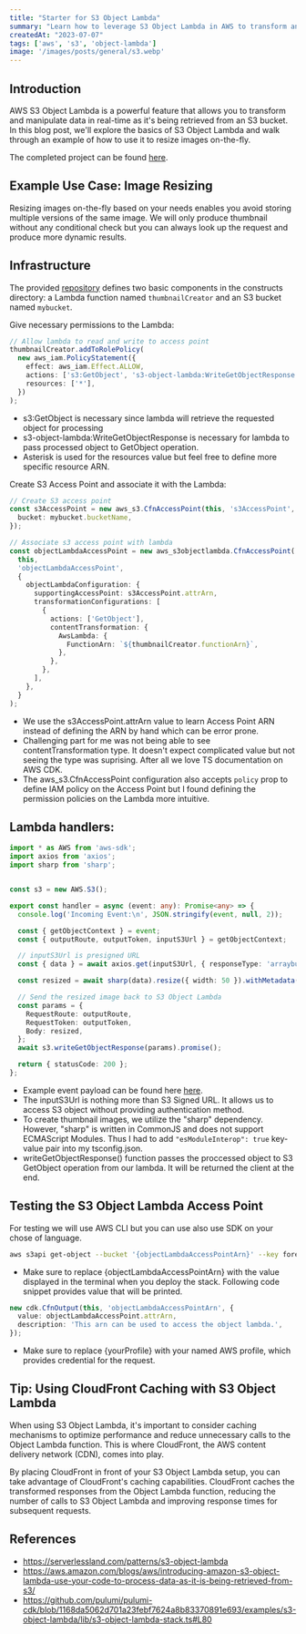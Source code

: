 ```yaml
---
title: "Starter for S3 Object Lambda"
summary: "Learn how to leverage S3 Object Lambda in AWS to transform and manipulate data on-the-fly as it's retrieved from S3."
createdAt: "2023-07-07"
tags: ['aws', 's3', 'object-lambda']
image: '/images/posts/general/s3.webp'
---
```


## Introduction

AWS S3 Object Lambda is a powerful feature that allows you to transform and manipulate data in real-time as it's being retrieved from an S3 bucket.   
In this blog post, we'll explore the basics of S3 Object Lambda and walk through an example of how to use it to resize images on-the-fly. 

The completed project can be found [here](https://github.com/hahuaz/cdk-examples/tree/dev/s3-object-lambda).

## Example Use Case: Image Resizing

Resizing images on-the-fly based on your needs enables you avoid storing multiple versions of the same image. We will only produce thumbnail without any conditional check but you can always look up the request and produce more dynamic results.

## Infrastructure

The provided [repository](https://github.com/hahuaz/cdk-examples/tree/dev/s3-object-lambda) defines two basic components in the constructs directory: a Lambda function named `thumbnailCreator` and an S3 bucket named `mybucket`.

Give necessary permissions to the Lambda:

```ts filename-app-stack.ts
// Allow lambda to read and write to access point
thumbnailCreator.addToRolePolicy(
  new aws_iam.PolicyStatement({
    effect: aws_iam.Effect.ALLOW,
    actions: ['s3:GetObject', 's3-object-lambda:WriteGetObjectResponse'],
    resources: ['*'],
  })
);
```
- s3:GetObject is necessary since lambda will retrieve the requested object for processing
- s3-object-lambda:WriteGetObjectResponse is necessary for lambda to pass processed object to GetObject operation.
- Asterisk is used for the resources value but feel free to define more specific resource ARN. 

Create S3 Access Point and associate it with the Lambda:

```ts filename-app-stack.ts
// Create S3 access point
const s3AccessPoint = new aws_s3.CfnAccessPoint(this, 's3AccessPoint', {
  bucket: mybucket.bucketName,
});

// Associate s3 access point with lambda
const objectLambdaAccessPoint = new aws_s3objectlambda.CfnAccessPoint(
  this,
  'objectLambdaAccessPoint',
  {
    objectLambdaConfiguration: {
      supportingAccessPoint: s3AccessPoint.attrArn,
      transformationConfigurations: [
        {
          actions: ['GetObject'],
          contentTransformation: {
            AwsLambda: {
              FunctionArn: `${thumbnailCreator.functionArn}`,
            },
          },
        },
      ],
    },
  }
);
```
- We use the s3AccessPoint.attrArn value to learn Access Point ARN instead of defining the ARN by hand which can be error prone.
- Challenging part for me was not being able to see contentTransformation type. It doesn't expect complicated value but not seeing the type was suprising. After all we love TS documentation on AWS CDK.
- The aws_s3.CfnAccessPoint configuration also accepts `policy` prop to define IAM policy on the Access Point but I found defining the permission policies on the Lambda more intuitive.

## Lambda handlers:
```ts filename-thumbnail-creator.ts
import * as AWS from 'aws-sdk';
import axios from 'axios';
import sharp from 'sharp';


const s3 = new AWS.S3();

export const handler = async (event: any): Promise<any> => {
  console.log('Incoming Event:\n', JSON.stringify(event, null, 2));

  const { getObjectContext } = event;
  const { outputRoute, outputToken, inputS3Url } = getObjectContext;

  // inputS3Url is presigned URL
  const { data } = await axios.get(inputS3Url, { responseType: 'arraybuffer' });

  const resized = await sharp(data).resize({ width: 50 }).withMetadata();

  // Send the resized image back to S3 Object Lambda
  const params = {
    RequestRoute: outputRoute,
    RequestToken: outputToken,
    Body: resized,
  };
  await s3.writeGetObjectResponse(params).promise();

  return { statusCode: 200 };
};
```
    
- Example event payload can be found here [here](https://aws.amazon.com/blogs/aws/introducing-amazon-s3-object-lambda-use-your-code-to-process-data-as-it-is-being-retrieved-from-s3/#:~:text=%7B%0A%20%20%20%20%22-,xAmzRequestId,-%22%3A%20%221a5ed718%2D5f53%2D471d).
- The inputS3Url is nothing more than S3 Signed URL. It allows us to access S3 object without providing authentication method.
- To create thumbnail images, we utilize the "sharp" dependency. However, "sharp" is written in CommonJS and does not support ECMAScript Modules. Thus I had to add `"esModuleInterop": true` key-value pair into my tsconfig.json.
- writeGetObjectResponse() function passes the proccessed object to S3 GetObject operation from our lambda. It will be returned the client at the end.

## Testing the S3 Object Lambda Access Point
For testing we will use AWS CLI but you can use also use SDK on your chose of language.

```bash
aws s3api get-object --bucket '{objectLambdaAccessPointArn}' --key forest.jpg './thumbnail.jpg' --profile "{yourProfile}"
```

- Make sure to replace {objectLambdaAccessPointArn} with the value displayed in the terminal when you deploy the stack. Following code snippet provides value that will be printed.

```ts
new cdk.CfnOutput(this, 'objectLambdaAccessPointArn', {
  value: objectLambdaAccessPoint.attrArn,
  description: 'This arn can be used to access the object lambda.',
});
```

- Make sure to replace {yourProfile} with your named AWS profile, which provides credential for the request.


## Tip: Using CloudFront Caching with S3 Object Lambda

When using S3 Object Lambda, it's important to consider caching mechanisms to optimize performance and reduce unnecessary calls to the Object Lambda function. This is where CloudFront, the AWS content delivery network (CDN), comes into play.

By placing CloudFront in front of your S3 Object Lambda setup, you can take advantage of CloudFront's caching capabilities. CloudFront caches the transformed responses from the Object Lambda function, reducing the number of calls to S3 Object Lambda and improving response times for subsequent requests.

## References
- https://serverlessland.com/patterns/s3-object-lambda
- https://aws.amazon.com/blogs/aws/introducing-amazon-s3-object-lambda-use-your-code-to-process-data-as-it-is-being-retrieved-from-s3/
- https://github.com/pulumi/pulumi-cdk/blob/1168da5062d701a23febf7624a8b83370891e693/examples/s3-object-lambda/lib/s3-object-lambda-stack.ts#L80